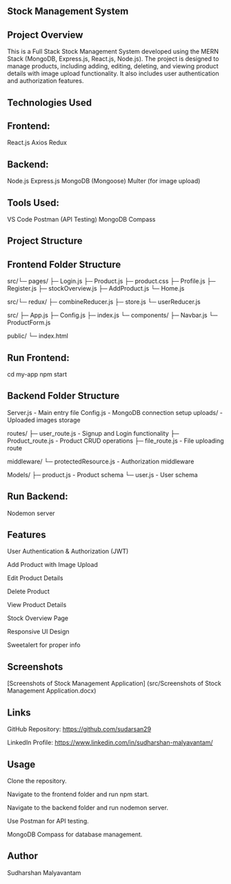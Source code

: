 ## Stock Management System

## Project Overview

This is a Full Stack Stock Management System developed using the MERN Stack (MongoDB, Express.js, React.js, Node.js). The project is designed to manage products, including adding, editing, deleting, and viewing product details with image upload functionality. It also includes user authentication and authorization features.

## Technologies Used

## Frontend:
React.js
Axios
Redux

## Backend:
Node.js
Express.js
MongoDB (Mongoose)
Multer (for image upload)

## Tools Used:
VS Code
Postman (API Testing)
MongoDB Compass

## Project Structure

## Frontend Folder Structure

src/└─ pages/
    ├─ Login.js
    ├─ Product.js
    ├─ product.css
    ├─ Profile.js
    ├─ Register.js
    ├─ stockOverview.js
    ├─ AddProduct.js
    └─ Home.js

src/└─ redux/
    ├─ combineReducer.js
    ├─ store.js
    └─ userReducer.js

src/
    ├─ App.js
    ├─ Config.js
    ├─ index.js
    └─ components/
        ├─ Navbar.js
        └─ ProductForm.js

public/
    └─ index.html

## Run Frontend:

cd my-app
npm start

## Backend Folder Structure

Server.js - Main entry file
Config.js - MongoDB connection setup
uploads/ - Uploaded images storage

routes/
    ├─ user_route.js - Signup and Login functionality
    ├─ Product_route.js - Product CRUD operations
    ├─ file_route.js - File uploading route

middleware/
    └─ protectedResource.js - Authorization middleware

Models/
    ├─ product.js - Product schema
    └─ user.js - User schema

## Run Backend:

Nodemon server

## Features

User Authentication & Authorization (JWT)

Add Product with Image Upload

Edit Product Details

Delete Product

View Product Details

Stock Overview Page

Responsive UI Design

Sweetalert for proper info

## Screenshots

[Screenshots of Stock Management Application] (src/Screenshots of Stock Management Application.docx)

## Links

GitHub Repository: https://github.com/sudarsan29

LinkedIn Profile: https://www.linkedin.com/in/sudharshan-malyavantam/

## Usage

Clone the repository.

Navigate to the frontend folder and run npm start.

Navigate to the backend folder and run nodemon server.

Use Postman for API testing.

MongoDB Compass for database management.

## Author

Sudharshan Malyavantam

